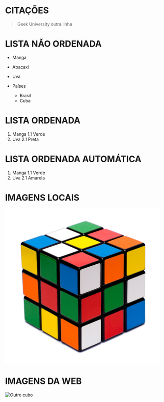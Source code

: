 # CITAÇÕES

> Geek University
> outra linha

# LISTA NÃO ORDENADA

- Manga
- Abacaxi
- Uva

- Países
  - Brasil
  - Cuba

# LISTA ORDENADA

1. Manga
  1.1 Verde
2. Uva
  2.1 Preta


# LISTA ORDENADA AUTOMÁTICA

1. Manga
  1.1 Verde
1. Uva
  2.1 Amarela


# IMAGENS LOCAIS 

![Cubo](CUBO.jpg "Imagem de um cubo")


# IMAGENS DA WEB

![Outro cubo](https://http2.mlstatic.com/D_NQ_NP_607083-MLB43238495119_082020-O.jpg "Imagem de um dado")


